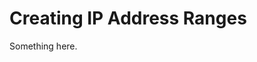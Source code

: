 [title]: # (Creating IP Address Ranges)
[tags]: # (XXX)
[priority]: # (1692)
# Creating IP Address Ranges
Something here.
